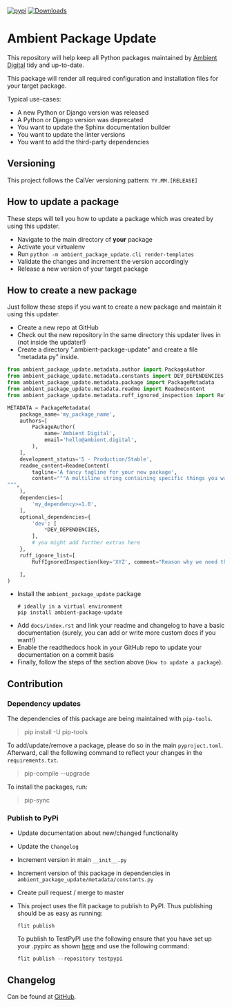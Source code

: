 [![pypi](https://img.shields.io/pypi/v/ambient-package-update.svg)](https://pypi.python.org/pypi/ambient-package-update/)
[![Downloads](https://pepy.tech/badge/ambient-package-update)](https://pepy.tech/project/ambient-package-update)

# Ambient Package Update

This repository will help keep all Python packages maintained by
[Ambient Digital](https://ambient.digital) tidy and up-to-date.

This package will render all required configuration and installation files for your target package.

Typical use-cases:

- A new Python or Django version was released
- A Python or Django version was deprecated
- You want to update the Sphinx documentation builder
- You want to update the linter versions
- You want to add the third-party dependencies

## Versioning

This project follows the CalVer versioning pattern: `YY.MM.[RELEASE]`

## How to update a package

These steps will tell you how to update a package which was created by using this updater.

- Navigate to the main directory of **your** package
- Activate your virtualenv
- Run `python -m ambient_package_update.cli render-templates`
- Validate the changes and increment the version accordingly
- Release a new version of your target package

## How to create a new package

Just follow these steps if you want to create a new package and maintain it using this updater.

- Create a new repo at GitHub
- Check out the new repository in the same directory this updater lives in (not inside the updater!)
- Create a directory ".ambient-package-update" and create a file "metadata.py" inside.

```python
from ambient_package_update.metadata.author import PackageAuthor
from ambient_package_update.metadata.constants import DEV_DEPENDENCIES
from ambient_package_update.metadata.package import PackageMetadata
from ambient_package_update.metadata.readme import ReadmeContent
from ambient_package_update.metadata.ruff_ignored_inspection import RuffIgnoredInspection

METADATA = PackageMetadata(
    package_name='my_package_name',
    authors=[
        PackageAuthor(
            name='Ambient Digital',
            email='hello@ambient.digital',
        ),
    ],
    development_status='5 - Production/Stable',
    readme_content=ReadmeContent(
        tagline='A fancy tagline for your new package',
        content="""A multiline string containing specific things you want to have in your package readme.
""",
    ),
    dependencies=[
        'my_dependency>=1.0',
    ],
    optional_dependencies={
        'dev': [
            *DEV_DEPENDENCIES,
        ],
        # you might add further extras here
    },
    ruff_ignore_list=[
        RuffIgnoredInspection(key='XYZ', comment="Reason why we need this exception"),

    ],
)
```

- Install the `ambient_package_update` package
  ```
  # ideally in a virtual environment
  pip install ambient-package-update
  ```
- Add `docs/index.rst` and link your readme and changelog to have a basic documentation (surely, you can add or write
  more custom docs if you want!)
- Enable the readthedocs hook in your GitHub repo to update your documentation on a commit basis
- Finally, follow the steps of the section above (`How to update a package`).

## Contribution

### Dependency updates

The dependencies of this package are being maintained with `pip-tools`. 

> pip install -U pip-tools

To add/update/remove a package, please do so in the main `pyproject.toml`. Afterward, call the following command to
reflect your changes in the `requirements.txt`.

> pip-compile --upgrade

To install the packages, run:

> pip-sync

### Publish to PyPi

- Update documentation about new/changed functionality

- Update the `Changelog`

- Increment version in main `__init__.py`

- Increment version of this package in dependencies in `ambient_package_update/metadata/constants.py`

- Create pull request / merge to master

- This project uses the flit package to publish to PyPI. Thus publishing should be as easy as running:

  ```
  flit publish
  ```

  To publish to TestPyPI use the following ensure that you have set up your .pypirc as
  shown [here](https://flit.readthedocs.io/en/latest/upload.html#using-pypirc) and use the following command:

  ```
  flit publish --repository testpypi
  ```

## Changelog

Can be found at [GitHub](https://github.com/ambient-innovation/ambient-package-update/blob/master/CHANGES.md).
